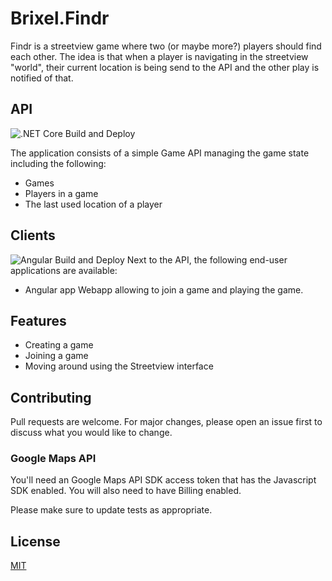 # Brixel.Findr

Findr is a streetview game where two (or maybe more?) players should find each other.
The idea is that when a player is navigating in the streetview "world", their current location is being send to the API and the other play is notified of that.

## API

![.NET Core Build and Deploy](https://github.com/Brixel/Brixel.Frindr/workflows/.NET%20Core%20Build%20and%20Deploy/badge.svg)

The application consists of a simple Game API managing the game state including the following:
- Games
- Players in a game
- The last used location of a player

## Clients

![Angular Build and Deploy](https://github.com/Brixel/Brixel.Frindr/workflows/Angular%20Build%20and%20Deploy/badge.svg)
Next to the API, the following end-user applications are available:
- Angular app
Webapp allowing to join a game and playing the game.


## Features

- Creating a game
- Joining a game
- Moving around using the Streetview interface

## Contributing
Pull requests are welcome. For major changes, please open an issue first to discuss what you would like to change.

### Google Maps API
You'll need an Google Maps API SDK access token that has the Javascript SDK enabled. You will also need to have Billing enabled.

Please make sure to update tests as appropriate.

## License
[MIT](https://choosealicense.com/licenses/mit/)